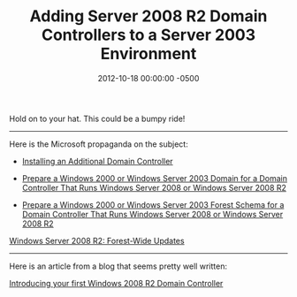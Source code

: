﻿---
title:  Adding Server 2008 R2 Domain Controllers to a Server 2003 Environment
date:   2012-10-18 00:00:00 -0500
categories: IT
---

Hold on to your hat. This could be a bumpy ride!

---
Here is the Microsoft propaganda on the subject:

- [Installing an Additional Domain Controller](http://technet.microsoft.com/en-us/library/cc733027(WS.10).aspx)

- [Prepare a Windows 2000 or Windows Server 2003 Domain for a Domain Controller That Runs Windows Server 2008 or Windows Server 2008 R2](http://technet.microsoft.com/en-us/library/cc754670(WS.10).aspx)

- [Prepare a Windows 2000 or Windows Server 2003 Forest Schema for a Domain Controller That Runs Windows Server 2008 or Windows Server 2008 R2](http://technet.microsoft.com/en-us/library/cc753437(WS.10).aspx)

[Windows Server 2008 R2: Forest-Wide Updates](http://technet.microsoft.com/en-us/library/dd378805(WS.10).aspx)

---

Here is an article from a blog that seems pretty well written:

[Introducing your first Windows 2008 R2 Domain Controller](http://www.gk.id.au/2009/08/introducing-your-first-windows-2008-r2.html)
